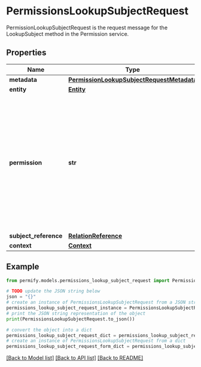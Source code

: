 # PermissionsLookupSubjectRequest

PermissionLookupSubjectRequest is the request message for the LookupSubject method in the Permission service.

## Properties

Name | Type | Description | Notes
------------ | ------------- | ------------- | -------------
**metadata** | [**PermissionLookupSubjectRequestMetadata**](PermissionLookupSubjectRequestMetadata.md) |  | [optional] 
**entity** | [**Entity**](Entity.md) |  | [optional] 
**permission** | **str** | Permission to be checked, can be a permission or relation. Required, and must match the pattern \&quot;^([a-zA-Z][a-zA-Z0-9_]{1,62}[a-zA-Z0-9])$\&quot;, max 64 bytes. | [optional] 
**subject_reference** | [**RelationReference**](RelationReference.md) |  | [optional] 
**context** | [**Context**](Context.md) |  | [optional] 

## Example

```python
from permify.models.permissions_lookup_subject_request import PermissionsLookupSubjectRequest

# TODO update the JSON string below
json = "{}"
# create an instance of PermissionsLookupSubjectRequest from a JSON string
permissions_lookup_subject_request_instance = PermissionsLookupSubjectRequest.from_json(json)
# print the JSON string representation of the object
print(PermissionsLookupSubjectRequest.to_json())

# convert the object into a dict
permissions_lookup_subject_request_dict = permissions_lookup_subject_request_instance.to_dict()
# create an instance of PermissionsLookupSubjectRequest from a dict
permissions_lookup_subject_request_form_dict = permissions_lookup_subject_request.from_dict(permissions_lookup_subject_request_dict)
```
[[Back to Model list]](../README.md#documentation-for-models) [[Back to API list]](../README.md#documentation-for-api-endpoints) [[Back to README]](../README.md)


